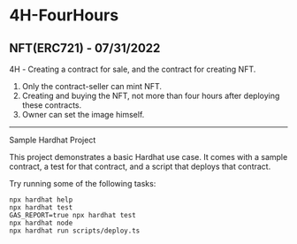 # 4H-FourHours
NFT(ERC721) - 07/31/2022
---
4H - Сreating a contract for sale, and the contract for creating NFT.

1) Only the contract-seller can mint NFT.
2) Creating and buying the NFT, not more than four hours after deploying these contracts.
3) Owner can set the image himself.

---
Sample Hardhat Project

This project demonstrates a basic Hardhat use case. It comes with a sample contract, a test for that contract, and a script that deploys that contract.

Try running some of the following tasks:

```shell
npx hardhat help
npx hardhat test
GAS_REPORT=true npx hardhat test
npx hardhat node
npx hardhat run scripts/deploy.ts
```
